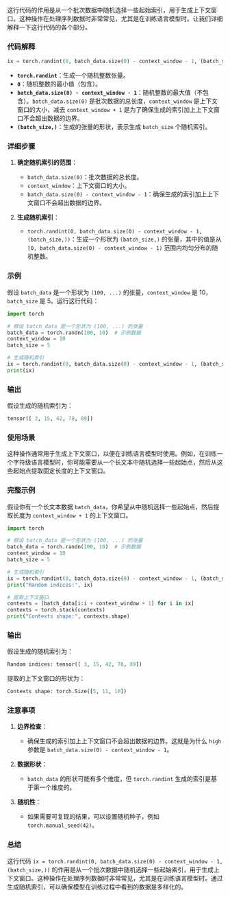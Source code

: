 这行代码的作用是从一个批次数据中随机选择一些起始索引，用于生成上下文窗口。这种操作在处理序列数据时非常常见，尤其是在训练语言模型时。让我们详细解释一下这行代码的各个部分。

### 代码解释

```python
ix = torch.randint(0, batch_data.size(0) - context_window - 1, (batch_size,))
```

- **`torch.randint`**：生成一个随机整数张量。
- **`0`**：随机整数的最小值（包含）。
- **`batch_data.size(0) - context_window - 1`**：随机整数的最大值（不包含）。`batch_data.size(0)` 是批次数据的总长度，`context_window` 是上下文窗口的大小，减去 `context_window + 1` 是为了确保生成的索引加上上下文窗口不会超出数据的边界。
- **`(batch_size,)`**：生成的张量的形状，表示生成 `batch_size` 个随机索引。

### 详细步骤

1. **确定随机索引的范围**：
   - `batch_data.size(0)`：批次数据的总长度。
   - `context_window`：上下文窗口的大小。
   - `batch_data.size(0) - context_window - 1`：确保生成的索引加上上下文窗口不会超出数据的边界。

2. **生成随机索引**：
   - `torch.randint(0, batch_data.size(0) - context_window - 1, (batch_size,))`：生成一个形状为 `(batch_size,)` 的张量，其中的值是从 `[0, batch_data.size(0) - context_window - 1)` 范围内均匀分布的随机整数。

### 示例

假设 `batch_data` 是一个形状为 `(100, ...)` 的张量，`context_window` 是 10，`batch_size` 是 5。运行这行代码：

```python
import torch

# 假设 batch_data 是一个形状为 (100, ...) 的张量
batch_data = torch.randn(100, 10)  # 示例数据
context_window = 10
batch_size = 5

# 生成随机索引
ix = torch.randint(0, batch_data.size(0) - context_window - 1, (batch_size,))
print(ix)
```

### 输出

假设生成的随机索引为：

```python
tensor([ 3, 15, 42, 78, 89])
```

### 使用场景

这种操作通常用于生成上下文窗口，以便在训练语言模型时使用。例如，在训练一个字符级语言模型时，你可能需要从一个长文本中随机选择一些起始点，然后从这些起始点提取固定长度的上下文窗口。

### 完整示例

假设你有一个长文本数据 `batch_data`，你希望从中随机选择一些起始点，然后提取长度为 `context_window + 1` 的上下文窗口。

```python
import torch

# 假设 batch_data 是一个形状为 (100, ...) 的张量
batch_data = torch.randn(100, 10)  # 示例数据
context_window = 10
batch_size = 5

# 生成随机索引
ix = torch.randint(0, batch_data.size(0) - context_window - 1, (batch_size,))
print("Random indices:", ix)

# 提取上下文窗口
contexts = [batch_data[i:i + context_window + 1] for i in ix]
contexts = torch.stack(contexts)
print("Contexts shape:", contexts.shape)
```

### 输出

假设生成的随机索引为：

```python
Random indices: tensor([ 3, 15, 42, 78, 89])
```

提取的上下文窗口的形状为：

```python
Contexts shape: torch.Size([5, 11, 10])
```

### 注意事项

1. **边界检查**：
   - 确保生成的索引加上上下文窗口不会超出数据的边界。这就是为什么 `high` 参数是 `batch_data.size(0) - context_window - 1`。

2. **数据形状**：
   - `batch_data` 的形状可能有多个维度，但 `torch.randint` 生成的索引是基于第一个维度的。

3. **随机性**：
   - 如果需要可复现的结果，可以设置随机种子，例如 `torch.manual_seed(42)`。

### 总结

这行代码 `ix = torch.randint(0, batch_data.size(0) - context_window - 1, (batch_size,))` 的作用是从一个批次数据中随机选择一些起始索引，用于生成上下文窗口。这种操作在处理序列数据时非常常见，尤其是在训练语言模型时。通过生成随机索引，可以确保模型在训练过程中看到的数据是多样化的。